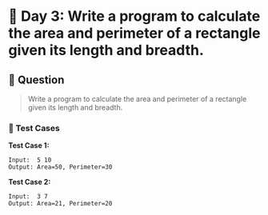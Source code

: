 # 📅 Day 3: Write a program to calculate the area and perimeter of a rectangle given its length and breadth.

## 📝 Question

> Write a program to calculate the area and perimeter of a rectangle given its length and breadth.

### 🧪 Test Cases

**Test Case 1:**
```
Input:  5 10
Output: Area=50, Perimeter=30
```
**Test Case 2:**
```
Input:  3 7
Output: Area=21, Perimeter=20
```
